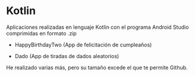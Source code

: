 # Kotlin
Aplicaciones realizadas en lenguaje Kotlin con el programa Android Studio comprimidas en formato .zip

- HappyBirthdayTwo (App de felicitación de cumpleaños)

- Dado (App de tiradas de dados aleatorios)

He realizado varias más, pero su tamaño excede el que te permite Github.
